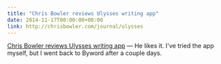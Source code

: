```yaml
---
title: "Chris Bowler reviews Ulysses writing app"
date: 2014-11-17T00:00:00+00:00
link: http://chrisbowler.com/journal/ulysses
---
```

[Chris Bowler reviews Ulysses writing app](http://chrisbowler.com/journal/ulysses) &mdash; 
 He likes it. I've tried the app myself, but I went back to Byword after a couple days.

